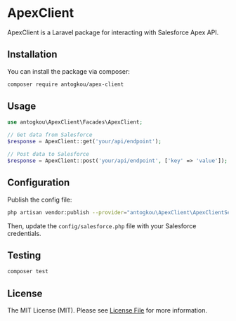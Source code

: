 # ApexClient

ApexClient is a Laravel package for interacting with Salesforce Apex API.

## Installation

You can install the package via composer:

```bash
composer require antogkou/apex-client
```

## Usage

```php
use antogkou\ApexClient\Facades\ApexClient;

// Get data from Salesforce
$response = ApexClient::get('your/api/endpoint');

// Post data to Salesforce
$response = ApexClient::post('your/api/endpoint', ['key' => 'value']);
```

## Configuration

Publish the config file:

```bash
php artisan vendor:publish --provider="antogkou\ApexClient\ApexClientServiceProvider"
```

Then, update the `config/salesforce.php` file with your Salesforce credentials.

## Testing

```bash
composer test
```

## License

The MIT License (MIT). Please see [License File](LICENSE.md) for more information.
